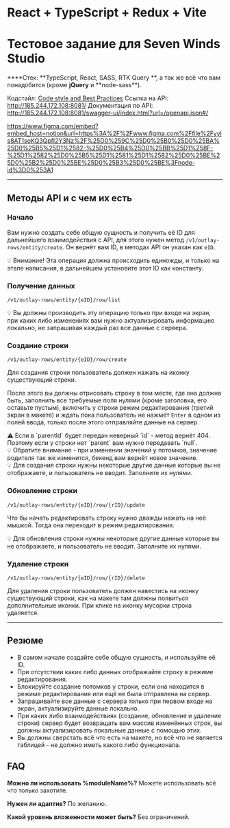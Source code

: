 # React + TypeScript + Redux + Vite

# Тестовое задание для Seven Winds Studio

\***\*Стек: **TypeScript, React, SASS, RTK Query **, а так же всё что вам понадобится (кроме **jQuery** и **node-sass\*\*).

Кодстайл: [Code style and Best Practices](https://www.notion.so/Code-style-and-Best-Practices-9d5beaa4adf14743bf34ea6bb0c213eb?pvs=21)
Ссылка на API: http://185.244.172.108:8081/
Документация по API: http://185.244.172.108:8081/swagger-ui/index.html?url=/openapi.json#/

https://www.figma.com/embed?embed_host=notion&url=https%3A%2F%2Fwww.figma.com%2Ffile%2Fyyls8AT1soKQ3Qpfl2Y3Nz%2F%25D0%259C%25D0%25B0%25D0%25BA%25D0%25B5%25D1%2582-%25D0%25B4%25D0%25BB%25D1%258F-%25D1%2582%25D0%25B5%25D1%2581%25D1%2582%25D0%25BE%25D0%25B2%25D0%25BE%25D0%25B3%25D0%25BE%3Fnode-id%3D0%253A1

---

## Методы API и с чем их есть

### Начало

Вам нужно создать себе общую сущность и получить её ID для дальнейшего взаимодействия с API, для этого нужен метод `/v1/outlay-rows/entity/create`.
Он вернёт вам ID, в методах API он указан как `eID`.

<aside>
💡 Внимание! Эта операция должна происходить единожды, и только на этапе написания, в дальнейшем установите этот ID как константу.

</aside>

### Получение данных

`/v1/outlay-rows/entity/{eID}/row/list`

<aside>
💡 Вы должны производить эту операцию только при входе на экран, при каких либо изменениях вам нужно актуализировать информацию локально, не запрашивая каждый раз все данные с сервера.

</aside>

### Создание строки

`/v1/outlay-rows/entity/{eID}/row/create`

Для создания строки пользователь должен нажать на иконку существующий строки.

После этого вы должны отрисовать строку в том месте, где она должна быть, заполнить все требуемые поля нулями (кроме заголовка, его оставьте пустым), включить у строки режим редактирования (третий экран в макете) и ждать пока пользователь не нажмёт `Enter` в одном из полей ввода, только после этого отправляйте данные на сервер.

<aside>
⚠️ Если в `parentId` будет передан неверный `id` - метод вернёт 404. Поэтому если у строки нет `parent` вам нужно передавать `null`.

</aside>

<aside>
💡 Обратите внимание - при изменении значений у потомков, значение родителя так же изменится, бекенд вам вернёт новое значение.

</aside>

<aside>
💡 Для создания строки нужны некоторые другие данные которые вы не отображаете, и пользователь не вводит. Заполните их нулями.

</aside>

### Обновление строки

`/v1/outlay-rows/entity/{eID}/row/{rID}/update`

Что бы начать редактировать строку нужно дважды нажать на неё мышкой. Тогда она переходит в режим редактирования.

<aside>
💡 Для обновления строки нужны некоторые другие данные которые вы не отображаете, и пользователь не вводит. Заполните их нулями.

</aside>

### Удаление строки

`/v1/outlay-rows/entity/{eID}/row/{rID}/delete`

Для удаления строки пользователь должен навестись на иконку существующий строки, как на макете там должны появиться дополнительные иконки. При клике на иконку мусорки строка удаляется.

---

## Резюме

- В самом начале создайте себе общую сущность, и используйте её ID.
- При отсутствии каких либо данных отображайте строку в режиме редактирования.
- Блокируйте создание потомков у строки, если она находится в режиме редактирования или ещё не была отправлена на сервер.
- Запрашивайте все данные с сервера только при первом входе на экран, актуализируйте данные локально.
- При каких либо взаимодействиях (создание, обновление и удаление строки) сервер будет возвращать вам массив изменённых строк, вы должны актуализировать локальные данные с помощью этих.
- Вы должны сверстать всё что есть на макете, но всё что не является таблицей - не должно иметь какого либо функционала.

## FAQ

**Можно ли использовать %moduleName%?**
Можете использовать всё что только захотите.

**Нужен ли адаптив?**
По желанию.

**Какой уровень вложенности может быть?**
Без ограничений.

